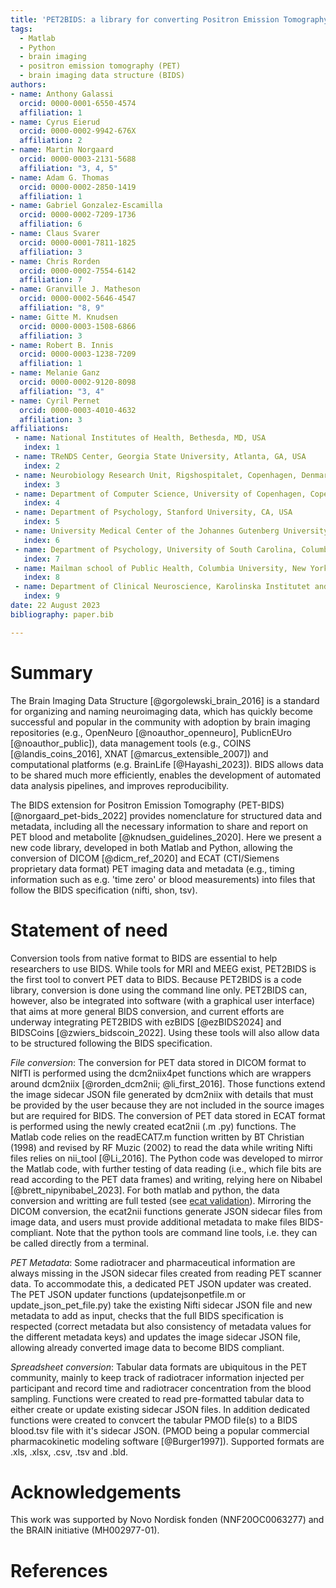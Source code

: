```yaml
---
title: 'PET2BIDS: a library for converting Positron Emission Tomography data to BIDS'
tags:
  - Matlab
  - Python
  - brain imaging
  - positron emission tomography (PET)
  - brain imaging data structure (BIDS)
authors:
- name: Anthony Galassi
  orcid: 0000-0001-6550-4574
  affiliation: 1
- name: Cyrus Eierud
  orcid: 0000-0002-9942-676X
  affiliation: 2
- name: Martin Norgaard
  orcid: 0000-0003-2131-5688
  affiliation: "3, 4, 5"
- name: Adam G. Thomas
  orcid: 0000-0002-2850-1419
  affiliation: 1
- name: Gabriel Gonzalez-Escamilla
  orcid: 0000-0002-7209-1736
  affiliation: 6
- name: Claus Svarer
  orcid: 0000-0001-7811-1825
  affiliation: 3
- name: Chris Rorden
  orcid: 0000-0002-7554-6142
  affiliation: 7
- name: Granville J. Matheson
  orcid: 0000-0002-5646-4547
  affiliation: "8, 9"
- name: Gitte M. Knudsen
  orcid: 0000-0003-1508-6866
  affiliation: 3
- name: Robert B. Innis
  orcid: 0000-0003-1238-7209
  affiliation: 1 
- name: Melanie Ganz
  orcid: 0000-0002-9120-8098
  affiliation: "3, 4"
- name: Cyril Pernet
  orcid: 0000-0003-4010-4632
  affiliation: 3
affiliations:
 - name: National Institutes of Health, Bethesda, MD, USA
   index: 1
 - name: TReNDS Center, Georgia State University, Atlanta, GA, USA
   index: 2
 - name: Neurobiology Research Unit, Rigshospitalet, Copenhagen, Denmark
   index: 3
 - name: Department of Computer Science, University of Copenhagen, Copenhagen, Denmark
   index: 4
 - name: Department of Psychology, Stanford University, CA, USA
   index: 5
 - name: University Medical Center of the Johannes Gutenberg University Mainz, Mainz, Germany
   index: 6
 - name: Department of Psychology, University of South Carolina, Columbia, SC, USA
   index: 7
 - name: Mailman school of Public Health, Columbia University, New York, NY, USA
   index: 8
 - name: Department of Clinical Neuroscience, Karolinska Institutet and Stockholm County Council, Stockholm, Sweden
   index: 9
date: 22 August 2023
bibliography: paper.bib

---
```


# Summary

The Brain Imaging Data Structure [@gorgolewski_brain_2016] is a standard for organizing and naming neuroimaging data, which has quickly become successful and popular in the community with adoption by brain imaging repositories (e.g., OpenNeuro [@noauthor_openneuro], PublicnEUro [@noauthor_public]), data management tools (e.g., COINS [@landis_coins_2016], XNAT [@marcus_extensible_2007]) and computational platforms (e.g. BrainLife [@Hayashi_2023]). BIDS allows data to be shared much more efficiently, enables the development of automated data analysis pipelines, and improves reproducibility.  

The BIDS extension for Positron Emission Tomography (PET-BIDS) [@norgaard_pet-bids_2022] provides nomenclature for structured data and metadata, including all the necessary information to share and report on PET blood and metabolite [@knudsen_guidelines_2020]. Here we present a new code library, developed in both Matlab and Python, allowing the conversion of DICOM [@dicm_ref_2020] and ECAT (CTI/Siemens proprietary data format) PET imaging data and metadata (e.g., timing information such as e.g. 'time zero' or blood measurements) into files that follow the BIDS specification (nifti, shon, tsv).

# Statement of need

Conversion tools from native format to BIDS are essential to help researchers to use BIDS. While tools for MRI and MEEG exist, PET2BIDS is the first tool to convert PET data to BIDS. Because PET2BIDS is a code library, conversion is done using the command line only. PET2BIDS can, however, also be integrated into software (with a graphical user interface) that aims at more general BIDS conversion, and current efforts are underway integrating PET2BIDS with ezBIDS [@ezBIDS2024] and BIDSCoins [@zwiers_bidscoin_2022]. Using these tools will also allow data to be structured following the BIDS specification.

_File conversion_: The conversion for PET data stored in DICOM format to NIfTI is performed using the dcm2niix4pet functions which are wrappers around dcm2niix [@rorden_dcm2nii; @li_first_2016]. Those functions extend the image sidecar JSON file generated by dcm2niix with details that must be provided by the user because they are not included in the source images but are required for BIDS. The conversion of PET data stored in ECAT format is performed using the newly created ecat2nii (.m .py) functions. The Matlab code relies on the readECAT7.m function written by BT Christian (1998) and revised by RF Muzic (2002) to read the data while writing Nifti files relies on nii_tool [@Li_2016]. The Python code was developed to mirror the Matlab code, with further testing of data reading (i.e., which file bits are read according to the PET data frames) and writing, relying here on Nibabel [@brett_nipynibabel_2023]. For both matlab and python, the data conversion and writting are full tested (see [ecat validation](https://github.com/openneuropet/PET2BIDS/tree/main/ecat_validation)). Mirroring the DICOM conversion, the ecat2nii functions generate JSON sidecar files from image data, and users must provide additional metadata to make files BIDS-compliant. Note that the python tools are command line tools, i.e. they can be called directly from a terminal.  

_PET Metadata_: Some radiotracer and pharmaceutical information are always missing in the JSON sidecar files created from reading PET scanner data. To accommodate this, a dedicated PET JSON updater was
created. The PET JSON updater functions (updatejsonpetfile.m or update_json_pet_file.py) take the existing Nifti sidecar JSON file and new metadata to add as input, checks that the full BIDS specification is respected (correct metadata but also consistency of metadata values for the different metadata keys) and updates the image sidecar JSON file, allowing already converted image data to become BIDS compliant.  

_Spreadsheet conversion_: Tabular data formats are ubiquitous in the PET community, mainly to keep track of radiotracer information injected per participant and record time and radiotracer concentration from the blood sampling. Functions were created to read pre-formatted tabular data to either create or update existing sidecar JSON files. In addition dedicated functions were created to convcert the tabular PMOD file(s) to a BIDS blood.tsv file with it's sidecar JSON. (PMOD being a popular commercial pharmacokinetic modeling software [@Burger1997]). Supported formats are .xls, .xlsx, .csv, .tsv and .bld.

# Acknowledgements

This work was supported by Novo Nordisk fonden (NNF20OC0063277) and the BRAIN initiative (MH002977-01).

# References

